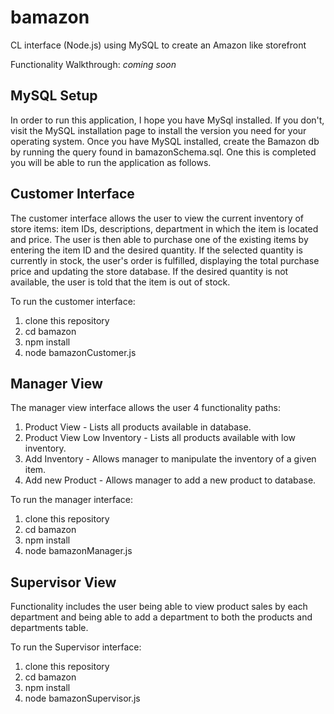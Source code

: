 # bamazon
CL interface (Node.js) using MySQL to create an Amazon like storefront


Functionality Walkthrough: *coming soon*

## MySQL Setup

In order to run this application, I hope you have MySql installed. If you don't, visit the MySQL installation page to install the version you need for your operating system. Once you have MySQL installed, create the Bamazon db by running the query found in bamazonSchema.sql. One this is completed you will be able to run the application as follows. 

## Customer Interface

The customer interface allows the user to view the current inventory of store items: item IDs, descriptions, department in which the item is located and price. The user is then able to purchase one of the existing items by entering the item ID and the desired quantity. If the selected quantity is currently in stock, the user's order is fulfilled, displaying the total purchase price and updating the store database. If the desired quantity is not available, the user is told that the item is out of stock.

To run the customer interface:

1. clone this repository
1. cd bamazon
1. npm install
1. node bamazonCustomer.js

## Manager View

The manager view interface allows the user 4 functionality paths:

1. Product View - Lists all products available in database.
1. Product View Low Inventory - Lists all products available with low inventory.
1. Add Inventory - Allows manager to manipulate the inventory of a given item.
1. Add new Product - Allows manager to add a new product to database.

To run the manager interface:

1. clone this repository
1. cd bamazon
1. npm install
1. node bamazonManager.js

## Supervisor View

Functionality includes the user being able to view product sales by each department and being able to add a department to both the products and departments table. 

To run the Supervisor interface:

1. clone this repository
1. cd bamazon
1. npm install
1. node bamazonSupervisor.js

